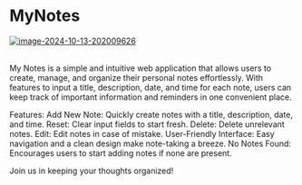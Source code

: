 # MyNotes
<a href="https://ibb.co/dDYBBng"><img src="https://i.ibb.co/KWv66Cw/image-2024-10-13-202009626.png" alt="image-2024-10-13-202009626" border="0"></a><br /><a target='_blank' href='https://imgbb.com/'></a><br />

My Notes is a simple and intuitive web application that allows users to create, manage, and organize their personal notes effortlessly. With features to input a title, description, date, and time for each note, users can keep track of important information and reminders in one convenient place.

Features:
Add New Note: Quickly create notes with a title, description, date, and time.
Reset: Clear input fields to start fresh.
Delete: Delete unrelevant notes.
Edit: Edit notes in case of mistake.
User-Friendly Interface: Easy navigation and a clean design make note-taking a breeze.
No Notes Found: Encourages users to start adding notes if none are present.

Join us in keeping your thoughts organized!
